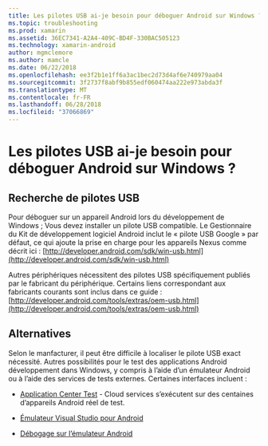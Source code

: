 ```yaml
---
title: Les pilotes USB ai-je besoin pour déboguer Android sur Windows ?
ms.topic: troubleshooting
ms.prod: xamarin
ms.assetid: 36EC7341-A2A4-409C-BD4F-330BAC505123
ms.technology: xamarin-android
author: mgmclemore
ms.author: mamcle
ms.date: 06/22/2018
ms.openlocfilehash: ee3f2b1e1ff6a3ac1bec2d73d4af6e740979aa04
ms.sourcegitcommit: 3f2737f8abf9b855edf060474aa222e973abda3f
ms.translationtype: MT
ms.contentlocale: fr-FR
ms.lasthandoff: 06/28/2018
ms.locfileid: "37066869"
---
```

# <a name="what-usb-drivers-do-i-need-to-debug-android-on-windows"></a>Les pilotes USB ai-je besoin pour déboguer Android sur Windows ?

## <a name="finding-usb-drivers"></a>Recherche de pilotes USB

Pour déboguer sur un appareil Android lors du développement de Windows ; Vous devez installer un pilote USB compatible. Le Gestionnaire du Kit de développement logiciel Android inclut le « pilote USB Google » par défaut, ce qui ajoute la prise en charge pour les appareils Nexus comme décrit ici : [http://developer.android.com/sdk/win-usb.html](http://developer.android.com/sdk/win-usb.html)

Autres périphériques nécessitent des pilotes USB spécifiquement publiés par le fabricant du périphérique. Certains liens correspondant aux fabricants courants sont inclus dans ce guide : [http://developer.android.com/tools/extras/oem-usb.html](http://developer.android.com/tools/extras/oem-usb.html)

## <a name="alternatives"></a>Alternatives

Selon le manfacturer, il peut être difficile à localiser le pilote USB exact nécessité. Autres possibilités pour le test des applications Android développement dans Windows, y compris à l’aide d’un émulateur Android ou à l’aide des services de tests externes. Certaines interfaces incluent :

- [Application Center Test](https://docs.microsoft.com/appcenter/test-cloud/) - Cloud services s’exécutent sur des centaines d’appareils Android réel de test.

- [Émulateur Visual Studio pour Android](https://visualstudio.microsoft.com/vs/msft-android-emulator/)

- [Débogage sur l’émulateur Android](~/android/deploy-test/debugging/debug-on-emulator.md)

